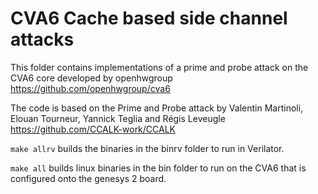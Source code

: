 # CVA6 Cache based side channel attacks

This folder contains implementations of a prime and probe attack on the CVA6 core developed by openhwgroup https://github.com/openhwgroup/cva6

The code is based on the Prime and Probe attack by Valentin Martinoli, Elouan Tourneur, Yannick Teglia and Régis Leveugle https://github.com/CCALK-work/CCALK

`make allrv` builds the binaries in the binrv folder to run in Verilator.

`make all` builds linux binaries in the bin folder to run on the CVA6 that is configured onto the genesys 2 board.